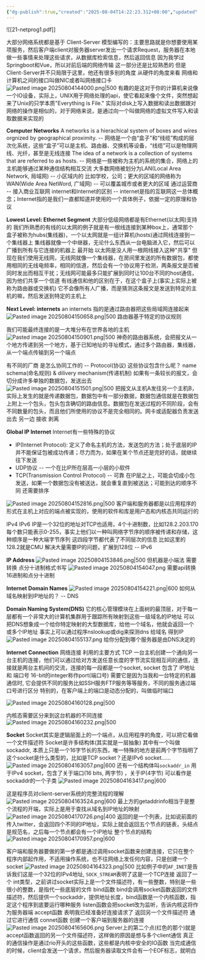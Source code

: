 ```yaml
---
{"dg-publish":true,"created":"2025-08-04T14:22:23.312+08:00","updated":"2025-08-04T17:10:08.531+08:00","permalink":"/CSAPP Computer-System-A-Program-Perspective/Lecture 21 Network Programming：Part I/","dgPassFrontmatter":true,"noteIcon":""}
---
```


![[21-netprog1.pdf]]

大部分网络系统都是基于 Client-Server 模型编写的：主要思路就是你想要使用某项服务，然后客户端client对服务器server发出一个请求Request，服务器在本地做一些事情来处理这些请求，从数据库检索信息，然后返回信息
因为我学过Springboot和Vue，所以对前后端的网络传输 这一部分还是比较熟悉的 但是Client-Server并不只局限于这里，他还有很多别的角度
从硬件的角度来看
网络和计算机之间的接口叫做NIC或者叫网络接口卡
![Pasted image 20250804144000.png|500](/img/user/accessory/Pasted%20image%2020250804144000.png)
有趣的是这对于你的计算机来说像一个IO设备，实际上，UNIX用于网络处理的api，使它看起来像个文件，突然想起来了Unix的只学本质"Everything is File."
实际对disk上写入数据和读出数据跟对网络的操作是相似的，对于网络来说，是通过向一个叫做网络的虚拟文件写入和读取数据来实现的

**Computer Networks**
A networks is a hierachical system of boxes and wires orgnized by geographical proximity. -- 网络是一个由“盒子”和“线缆”构成的层次化系统，这些“盒子”可以是主机、路由器、交换机等设备，“线缆”可以是物理网线、光纤，甚至是无线连接
The idea of a network is a collection of systems that are referred to as hosts. -- 网络是一些被称为主机的系统的集合，网络上的主机能够通过某种通信结构相互交流
大多数网络被划分为LAN(Local Area Network, 局域网) -- 小区域内的 比如学校，公司；更大的区域的网络称为WAN(Wide Area NetWord, 广域网) -- 可以覆盖城市或者更大的区域
通过运营商 -- 接入商业互联网
internet和Internet的区别 -- internet是指的互联网这一总体概念；Internet指的是我们一直都知道并使用的一个具体例子，依据一定的原理和协议

**Lowest Level: Ethernet Segment**
大部分低级网络都是有Ethernet(以太网)支持的
我们所熟悉的有线的以太网的例子就是有一根线连接到某种box上，通常那个盒子被称为hubs(集线器)，一个以太网就是一组计算机(hosts)通过网线连接到一个集线器上
集线器就像一个中继器，无论什么东西从一台电脑进入它，然后可以广播到所有与它连接的机器上
最开始 以太网是没人用一根网线接入这种"共享"
但现在我们使用无线网，无线网就像一个集线器，在房间里发送的所有数据包，都使用相同的无线电频率，相同的信道，然后会有一个协议用于检测，两条报文是否被同时发出而相互干扰；无线网可能最多只能扩展到同时让100台不同的host通信，因为他们共享一个信道
有线通信和他的区别在于，在这个盒子上(事实上实际上被称为路由器或交换机) 它不会像所有人广播，而是猜测这条报文是发送到特定的主机的嘛，然后发送到特定的主机上

**Next Level: internets**
an internets 指的是通过路由器把这些局域网连接起来
![Pasted image 20250804150658.png|500](/img/user/accessory/Pasted%20image%2020250804150658.png)
路由器基于特定的协议规则

我们可能最终连接的是一大堆分布在世界各地的主机
![Pasted image 20250804150901.png|500](/img/user/accessory/Pasted%20image%2020250804150901.png)
神奇的路由器系统，会把报文从一个地方传递到另一个地方，基于已知地址的寻址模式，通过多个路由器，集线器，从一个端点传输到另一个端点


有不同的厂商 是怎么协同工作的 -- Protocol(协议)
这些协议包含什么呢？
name schema(命名规则) & dilivery mechanism(传递机制)
如果有一条较长的报文，会切分成许多单独的数据包，发送出去
![Pasted image 20250804151501.png|500](/img/user/accessory/Pasted%20image%2020250804151501.png)
把报文从主机A发往另一个主机B，实际上发生的就是传递数据包，数据包中有一部分数据，数据包通信就是在数据包上附上一个包头，包头包含确切的路由信息。数据包在发送过程的不同阶段，会有不同数量的包头，而且他们所使用的协议不是完全相同的。网卡或适配器负责发送出去 另一边 接收 剥离

**Global IP Internet**
Internet有一些特殊的协议
- IP(Internet Protocol): 定义了命名主机的方法，发送包的方法；处于底层的IP并不能保证包被成功传递；尽力而为，如果在某个节点还是完好的话，就继续往下发送
- UDP协议 -- 一个在比IP所在层高一小层的小软件
- TCP(Transmission Control Protocol) -- 可靠 在IP层之上，可能会切成小包发送，如果一个数据包没有被送达，就会重复直到被送达；可能到达的顺序不同 还需要排序

![Pasted image 20250804152816.png|500](/img/user/accessory/Pasted%20image%2020250804152816.png)
客户端和服务器都是以应用程序的形式在主机上对应的端点被实现的，使用的软件和库是用户态和内核态共同运行的

IPv4 IPv6
IP是一个32位的地址对TCP也适用，4个十进制数，比如128.2.203.170  每个数只能表示0-255，事实上他们以一种叫网络字节序的顺序被传递和存储，这种顺序是一种大端字节序列
这四段字节都代表了不同层次的信息 比如这里的128.2就是CMU
解决大量需要IP的问题，扩展到128位 -- IPv6

**IP Address**
![Pasted image 20250804153846.png|500](/img/user/accessory/Pasted%20image%2020250804153846.png)
但机器是小端法 需要转换
点分十进制格式书写
![Pasted image 20250804154047.png](/img/user/accessory/Pasted%20image%2020250804154047.png)
需要api转换16进制和点分十进制

**Internet Domain Names**
![Pasted image 20250804154221.png|600](/img/user/accessory/Pasted%20image%2020250804154221.png)
如何从域名映射到IP地址的？ -- DNS

**Domain Naming System(DNS)**
它的核心管理模块在上面树的最顶层，对于每一层都有一个非常大的计算机集群用于跟踪所有映射到这些一级域名的IP地址
可以把DNS想象成一个给你特定映射的大型数据库，给他一个域名，他就会返回一个或多个IP地址
事实上可以通过程序nslookup或dig来探测dns 给域名 得到IP
![Pasted image 20250804155137.png](/img/user/accessory/Pasted%20image%2020250804155137.png)
给你分配到哪个服务器是由DNS决定的

**Internet Connection**
网络连接 利用的主要方式 TCP 一台主机创建一个通向另一台主机的连接，他们可以通过给对方发送任意长度的字节流实现相互间的通信，连接就是两台主机间的交流，连接的每一段都是一个socket, socket 包含了 IP地址 和 端口号 16-bit的integer称作port(端口号) 需要它是因为当我和一台特定的机器通信时, 它会提供不同的服务比如SSH服务FTP服务等等服务，不同的服务通过端口号进行区分
特别的，在客户端上的端口是动态分配的，叫做临时端口

![Pasted image 20250804160128.png|500](/img/user/accessory/Pasted%20image%2020250804160128.png)

内核态需要区分来到这台机器的不同连接
![Pasted image 20250804160232.png|500](/img/user/accessory/Pasted%20image%2020250804160232.png)

**Socket**
Socket其实是逻辑层面上的一个端点，从应用程序的角度，可以把它看做一个文件描述符
Socket是许多结构体(其实就是一层抽象)
其中有一个叫做sockaddr, 本质上只是一个16字节长的东西，唯一特殊的地方是前两个字节指明了这个socket是什么类型的，比如是TCP socket？还是IPv6 socket……
![Pasted image 20250804163057.png|600](/img/user/accessory/Pasted%20image%2020250804163057.png)
还有一个结构体叫`sockaddr_in` 用于IPv4 socket，包含了关于端口(16 bits, 两字节) ，关于IP(4字节) 可以看作是sockaddr的一个子类
![Pasted image 20250804163417.png|600](/img/user/accessory/Pasted%20image%2020250804163417.png)

这是程序员对client-server系统的完整流程的理解
![Pasted image 20250804163524.png|600](/img/user/accessory/Pasted%20image%2020250804163524.png)
最上方的getaddrinfo相当于是整个流程的开端，实际上是用于查找从域名到IP地址的映射
![Pasted image 20250804170726.png|400](/img/user/accessory/Pasted%20image%2020250804170726.png)
返回的是一个列表，比如说前面的传入twitter，会返回四个不同的IP地址，实际上就会返回五个节点的链表，头结点是规范名，之后每一个节点都会有一个IP地址
整个节点的结构
![Pasted image 20250804170957.png|600](/img/user/accessory/Pasted%20image%2020250804170957.png)

客户端和服务器要做的第一步都是通过调用socket函数来创建连接，它只在整个程序内部起作用，不适用操作系统，也不往网络上发任何内容，只是创建一个socket
![Pasted image 20250804164323.png|500](/img/user/accessory/Pasted%20image%2020250804164323.png)
比如例子中的`AF_INET`是告诉我们这是一个32位的IPv4地址, `SOCK_STREAM`表明了这是一个TCP连接 返回了一个 int类型，之前讲过socket实际上是一个文件描述符，有一些整数，特别是一些很小的整数，是指代一些底层的文件
bind函数 bind会调用socket函数返回的文件描述符，然后提供一个sockaddr，提供地址长度，bind函数是一个内核函数，指定这个程序到底要运行哪种服务
listen函数会把socket改为监听，告诉内核这将作为服务器端
accept函数 表明我已经准备好连接请求了 返回另一个文件描述符 通过它进行通信
connet函数 创建一个客户端到服务器的连接
![Pasted image 20250804165606.png](/img/user/accessory/Pasted%20image%2020250804165606.png)
Server上的第二个点(红色的那个)就是accept函数返回的另一个文件描述符，这样做的原因是想与多个client通信
真正的通信操作是通过rio开头的这些函数，这些都是内核中安全的IO函数
当完成通信的时候，client会发送一个请求，然后服务器读取文件会有一个EOF标志，就明白
